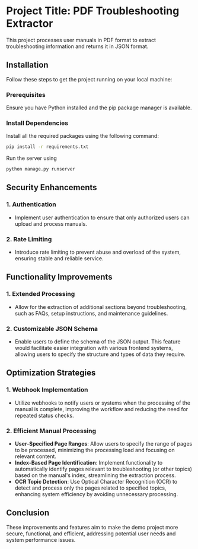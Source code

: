 # Project Title: PDF Troubleshooting Extractor

This project processes user manuals in PDF format to extract troubleshooting information and returns it in JSON format.

## Installation

Follow these steps to get the project running on your local machine:

### Prerequisites

Ensure you have Python installed and the pip package manager is available.

### Install Dependencies

Install all the required packages using the following command:

```bash
pip install -r requirements.txt
```

Run the server using

```bash
python manage.py runserver
```

## Security Enhancements

### 1. Authentication

- Implement user authentication to ensure that only authorized users can upload and process manuals.

### 2. Rate Limiting

- Introduce rate limiting to prevent abuse and overload of the system, ensuring stable and reliable service.

## Functionality Improvements

### 1. Extended Processing

- Allow for the extraction of additional sections beyond troubleshooting, such as FAQs, setup instructions, and maintenance guidelines.

### 2. Customizable JSON Schema

- Enable users to define the schema of the JSON output. This feature would facilitate easier integration with various frontend systems, allowing users to specify the structure and types of data they require.

## Optimization Strategies

### 1. Webhook Implementation

- Utilize webhooks to notify users or systems when the processing of the manual is complete, improving the workflow and reducing the need for repeated status checks.

### 2. Efficient Manual Processing

- **User-Specified Page Ranges**: Allow users to specify the range of pages to be processed, minimizing the processing load and focusing on relevant content.
- **Index-Based Page Identification**: Implement functionality to automatically identify pages relevant to troubleshooting (or other topics) based on the manual's index, streamlining the extraction process.
- **OCR Topic Detection**: Use Optical Character Recognition (OCR) to detect and process only the pages related to specified topics, enhancing system efficiency by avoiding unnecessary processing.

## Conclusion

These improvements and features aim to make the demo project more secure, functional, and efficient, addressing potential user needs and system performance issues.
